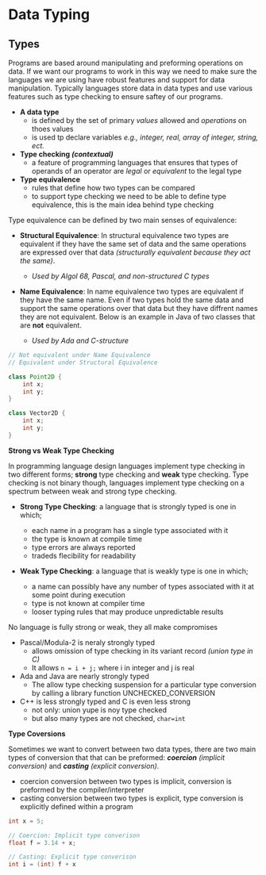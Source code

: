 
# Data Typing

## Types

Programs are based around manipulating and preforming operations on data. If we want our programs to work in this way we need to make sure the languages we are using have robust features and support for data manipulation. Typically languages store data in data types and use various features such as type checking to ensure saftey of our programs.

- **A data type**
    - is defined by the set of primary *values* allowed and *operations* on thoes values
    - is used tp declare variables *e.g., integer, real, array of integer, string, ect.*
- **Type checking *(contextual)***
    - a feature of programming languages that ensures that types of operands of an operator are *legal* or *equivalent* to the legal type
- **Type equivalence**
    - rules that define how two types can be compared
    - to support type checking we need to be able to define type equivalence, this is the main idea behind type checking

Type equivalence can be defined by two main senses of equivalence:

- **Structural Equivalence**: In structural equivalence two types are equivalent if they have the same set of data and the same operations are expressed over that data *(structurally equivalent because they act the same)*.
    
    - *Used by Algol 68, Pascal, and non-structured C types*

- **Name Equivalence**: In name equivalence two types are equivalent if they have the same name. Even if two types hold the same data and support the same operations over that data but they have diffrent names they are not equivalent. Below is an example in Java of two classes that are **not** equivalent.

    - *Used by Ada and C-structure*

```Java
// Not equivalent under Name Equivalence
// Equivalent under Structural Equivalence

class Point2D {
    int x;
    int y;
}

class Vector2D {
    int x;
    int y;
}
```

**Strong vs Weak Type Checking**

In programming language design languages implement type checking in two different forms; **strong** type checking and **weak** type checking. Type checking is not binary though, languages implement type checking on a spectrum between weak and strong type checking.

- **Strong Type Checking**: a language that is strongly typed is one in which;
    - each name in a program has a single type associated with it
    - the type is known at compile time
    - type errors are always reported
    - tradeds flecibility for readability

- **Weak Type Checking**: a language that is weakly type is one in which;
    - a name can possibly have any number of types associated with it at some point during execution
    - type is not known at compiler time
    - looser typing rules that may produce unpredictable results

No language is fully strong or weak, they all make compromises

- Pascal/Modula-2 is neraly strongly typed
    - allows omission of type checking in its variant record *(union type in C)*
    - It allows `n = i + j;` where i in integer and j is real
- Ada and Java are nearly strongly typed
    - The allow type checking suspension for a particular type conversion by calling a library function UNCHECKED_CONVERSION
- C++ is less strongly typed and C is even less strong
    - not only: union yupe is noy type checked
    - but also many types are not checked, `char=int`

**Type Coversions**

Sometimes we want to convert between two data types, there are two main types of conversion that that can be preformed: ***coercion*** *(implicit conversion)* and ***casting*** *(explicit conversion)*. 

- coercion conversion between two types is implicit, conversion is preformed by the compiler/interpreter
- casting conversion between two types is explicit, type conversion is explicitly defined within a program 

```Java
int x = 5;

// Coercion: Implicit type converison
float f = 3.14 + x;

// Casting: Explicit type converison
int i = (int) f + x
```
